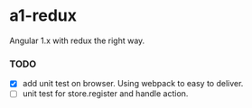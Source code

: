 # a1-redux
Angular 1.x with redux the right way.

### TODO

* [x] add unit test on browser. Using webpack to easy to deliver.
* [ ] unit test for store.register and handle action.
